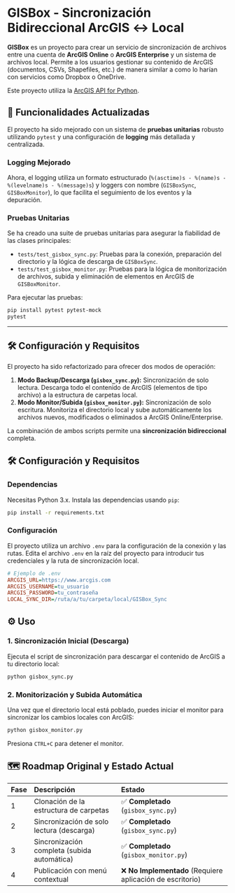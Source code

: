 # GISBox - Sincronización Bidireccional ArcGIS ↔ Local

**GISBox** es un proyecto para crear un servicio de sincronización de archivos entre una cuenta de **ArcGIS Online** o **ArcGIS Enterprise** y un sistema de archivos local. Permite a los usuarios gestionar su contenido de ArcGIS (documentos, CSVs, Shapefiles, etc.) de manera similar a como lo harían con servicios como Dropbox o OneDrive.

Este proyecto utiliza la [ArcGIS API for Python](https://developers.arcgis.com/python/).

## 🚀 Funcionalidades Actualizadas

El proyecto ha sido mejorado con un sistema de **pruebas unitarias** robusto utilizando `pytest` y una configuración de **logging** más detallada y centralizada.

### Logging Mejorado

Ahora, el logging utiliza un formato estructurado (`%(asctime)s - %(name)s - %(levelname)s - %(message)s`) y loggers con nombre (`GISBoxSync`, `GISBoxMonitor`), lo que facilita el seguimiento de los eventos y la depuración.

### Pruebas Unitarias

Se ha creado una suite de pruebas unitarias para asegurar la fiabilidad de las clases principales:
- `tests/test_gisbox_sync.py`: Pruebas para la conexión, preparación del directorio y la lógica de descarga de `GISBoxSync`.
- `tests/test_gisbox_monitor.py`: Pruebas para la lógica de monitorización de archivos, subida y eliminación de elementos en ArcGIS de `GISBoxMonitor`.

Para ejecutar las pruebas:
```bash
pip install pytest pytest-mock
pytest
```

---

## 🛠️ Configuración y Requisitos

El proyecto ha sido refactorizado para ofrecer dos modos de operación:

1.  **Modo Backup/Descarga (`gisbox_sync.py`):** Sincronización de solo lectura. Descarga todo el contenido de ArcGIS (elementos de tipo archivo) a la estructura de carpetas local.
2.  **Modo Monitor/Subida (`gisbox_monitor.py`):** Sincronización de solo escritura. Monitoriza el directorio local y sube automáticamente los archivos nuevos, modificados o eliminados a ArcGIS Online/Enterprise.

La combinación de ambos scripts permite una **sincronización bidireccional** completa.

## 🛠️ Configuración y Requisitos

### Dependencias

Necesitas Python 3.x. Instala las dependencias usando `pip`:

```bash
pip install -r requirements.txt
```

### Configuración

El proyecto utiliza un archivo `.env` para la configuración de la conexión y las rutas. Edita el archivo `.env` en la raíz del proyecto para introducir tus credenciales y la ruta de sincronización local.

```ini
# Ejemplo de .env
ARCGIS_URL=https://www.arcgis.com
ARCGIS_USERNAME=tu_usuario
ARCGIS_PASSWORD=tu_contraseña
LOCAL_SYNC_DIR=/ruta/a/tu/carpeta/local/GISBox_Sync
```

## ⚙️ Uso

### 1. Sincronización Inicial (Descarga)

Ejecuta el script de sincronización para descargar el contenido de ArcGIS a tu directorio local:

```bash
python gisbox_sync.py
```

### 2. Monitorización y Subida Automática

Una vez que el directorio local está poblado, puedes iniciar el monitor para sincronizar los cambios locales con ArcGIS:

```bash
python gisbox_monitor.py
```

Presiona `CTRL+C` para detener el monitor.

## 🗺️ Roadmap Original y Estado Actual

| Fase | Descripción | Estado |
| :--- | :--- | :--- |
| 1 | Clonación de la estructura de carpetas | ✅ **Completado** (`gisbox_sync.py`) |
| 2 | Sincronización de solo lectura (descarga) | ✅ **Completado** (`gisbox_sync.py`) |
| 3 | Sincronización completa (subida automática) | ✅ **Completado** (`gisbox_monitor.py`) |
| 4 | Publicación con menú contextual | ❌ **No Implementado** (Requiere aplicación de escritorio) |
